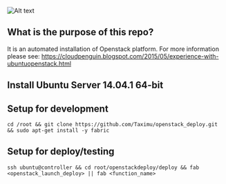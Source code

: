 ![Alt text](https://ruvds.com/wp-content/uploads/2021/04/Selection_011.png)

## What is the purpose of this repo?
It is an automated installation of Openstack platform. For more information please see:
https://cloudpenguin.blogspot.com/2015/05/experience-with-ubuntuopenstack.html

## Install Ubuntu Server 14.04.1 64-bit

## Setup for development
    cd /root && git clone https://github.com/Taximu/openstack_deploy.git && sudo apt-get install -y fabric
## Setup for deploy/testing
    ssh ubuntu@controller && cd root/openstackdeploy/deploy && fab <openstack_launch_deploy> || fab <function_name>
